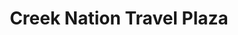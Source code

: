 ---
title: "Creek Nation Travel Plaza"
url: /okmulgee/creek-nation-travel-plaza/
shop: convenience
---